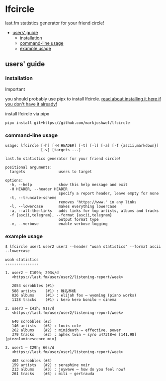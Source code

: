 # lfcircle

last.fm statistics generator for your friend circle!

- [users' guide](#users-guide)
  - [installation](#installation)
  - [command-line usage](#command-line-usage)
  - [example usage](#example-usage)

## users' guide

### installation

> [!IMPORTANT]  
> you should probably use pipx to install lfcircle.
> [read about installing it here if you don't have it already!](https://github.com/pypa/pipx?tab=readme-ov-file#install-pipx)

install lfcircle via pipx

```text
pipx install git+https://github.com/markjoshwel/lfcircle
```

### command-line usage

```text
usage: lfcircle [-h] [-H HEADER] [-t] [-l] [-a] [-f {ascii,markdown}]
                [-v] [targets ...]

last.fm statistics generator for your friend circle!

positional arguments:
  targets               users to target

options:
  -h, --help            show this help message and exit
  -H HEADER, --header HEADER
                        specify a report header, leave empty for none
  -t, --truncate-scheme
                        removes 'https://www.' in any links
  -l, --lowercase       makes everything lowercase
  -a, --all-the-links   adds links for top artists, albums and tracks
  -f {ascii,telegram}, --format {ascii,telegram}
                        output format type
  -v, --verbose         enable verbose logging
```

### example usage

```text
$ lfcircle user1 user2 user3 --header "woah statistics" --format ascii --lowercase

woah statistics
---------------

1. user2 — Σ109h; 293s/d  
   <https://last.fm/user/user2/listening-report/week>

   2053 scrobbles (#1)
   588 artists    (#1) : 椎名林檎
   826 albums     (#1) : elijah fox — wyoming (piano works)
   1128 tracks    (#1) : kero kero bonito — cinema

2. user3 — Σ41h; 91s/d  
   <https://last.fm/user/user2/listening-report/week>

   640 scrobbles (#2)
   146 artists   (#3) : louis cole
   262 albums    (#2) : mimideath — effective. power
   379 tracks    (#2) : aphex twin — syro u473t8+e [141.98][piezoluminescence mix]

3. user1 — Σ29h; 66s/d  
   <https://last.fm/user/user1/listening-report/week>

   462 scrobbles (#3)
   159 artists   (#2) : seraphine noir
   213 albums    (#3) : joywave — how do you feel now?
   261 tracks    (#3) : mili — gertrauda
```
